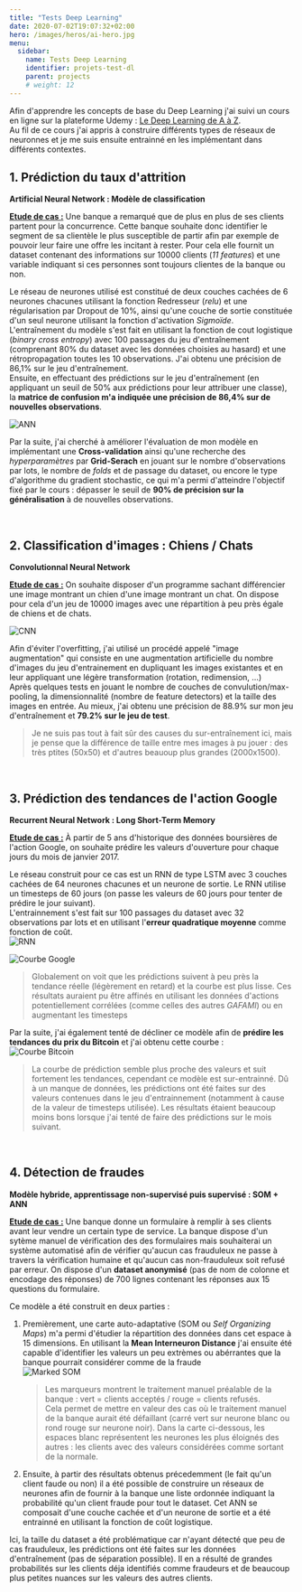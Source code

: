 ```yaml
---
title: "Tests Deep Learning"
date: 2020-07-02T19:07:32+02:00
hero: /images/heros/ai-hero.jpg
menu:
  sidebar:
    name: Tests Deep Learning
    identifier: projets-test-dl
    parent: projects
    # weight: 12
---
```



Afin d'apprendre les concepts de base du Deep Learning j'ai suivi un cours en ligne sur la plateforme Udemy : [Le Deep Learning de A à Z](https://www.udemy.com/course/le-deep-learning-de-a-a-z/).  
Au fil de ce cours j'ai appris à construire différents types de réseaux de neuronnes et je me suis ensuite entrainné en les implémentant dans différents contextes.

## 1. Prédiction du taux d'attrition
**Artificial Neural Network : Modèle de classification**

**<ins>Etude de cas :</ins>** Une banque a remarqué que de plus en plus de ses clients partent pour la concurrence. Cette banque souhaite donc identifier le segment de sa clientèle le plus susceptible de partir afin par exemple de pouvoir leur faire une offre les incitant à rester. Pour cela elle fournit un dataset contenant des informations sur 10000 clients (*11 features*) et une variable indiquant si ces personnes sont toujours clientes de la banque ou non.

Le réseau de neurones utilisé est constitué de deux couches cachées de 6 neurones chacunes utilisant la fonction Redresseur (*relu*) et une régularisation par Dropout de 10%, ainsi qu'une couche de sortie constituée d'un seul neurone utilisant la fonction d'activation *Sigmoïde*.  
L'entraînement du modèle s'est fait en utilisant la fonction de cout logistique (*binary cross entropy*) avec 100 passages du jeu d'entraînement (comprenant 80% du dataset avec les données choisies au hasard) et une rétropropagation toutes les 10 observations. J'ai obtenu une précision de 86,1% sur le jeu d'entraînement.  
Ensuite, en effectuant des prédictions sur le jeu d'entraînement (en appliquant un seuil de 50% aux prédictions pour leur attribuer une classe), la **matrice de confusion m'a indiquée une précision de 86,4% sur de nouvelles observations**.

![ANN](/assets/images/projects/dl/ann.png#center "Réseau de neuronne utilisé")

Par la suite, j'ai cherché à améliorer l'évaluation de mon modèle en implémentant une **Cross-validation** ainsi qu'une recherche des *hyperparamètres* par **Grid-Serach** en jouant sur le nombre d'observations par lots, le nombre de *folds* et de passage du dataset, ou encore le type d'algorithme du gradient stochastic, ce qui m'a permi d'atteindre l'objectif fixé par le cours : dépasser le seuil de **90% de précision sur la généralisation** à de nouvelles observations.
  
<br/>

## 2. Classification d'images : Chiens / Chats
**Convolutionnal Neural Network**

**<ins>Etude de cas :</ins>** On souhaite disposer d'un programme sachant différencier une image montrant un chien d'une image montrant un chat. On dispose pour cela d'un jeu de 10000 images avec une répartition à peu près égale de chiens et de chats.

![CNN](/assets/images/projects/dl/cnn.png#center "Réseau de neuronne à convolution")

Afin d'éviter l'overfitting, j'ai utilisé un procédé appelé "image augmentation" qui consiste en une augmentation artificielle du nombre d'images du jeu d'entrainement en dupliquant les images existantes et en leur appliquant une légère transformation (rotation, redimension, …)  
Après quelques tests en jouant le nombre de couches de convulution/max-pooling, la dimensionnalité (nombre de feature detectors) et la taille des images en entrée. Au mieux, j'ai obtenu une précision de 88.9% sur mon jeu d'entraînement et **79.2% sur le jeu de test**.  
> Je ne suis pas tout à fait sûr des causes du sur-entraînement ici, mais je pense que la différence de taille entre mes images à pu jouer : des très ptites (50x50) et d'autres beauoup plus grandes (2000x1500).
  
<br/>

## 3. Prédiction des tendances de l'action Google
**Recurrent Neural Network : Long Short-Term Memory**

**<ins>Etude de cas :</ins>** À partir de 5 ans d'historique des données boursières de l'action Google, on souhaite prédire les valeurs d'ouverture pour chaque jours du mois de janvier 2017.

Le réseau construit pour ce cas est un RNN de type LSTM avec 3 couches cachées de 64 neurones chacunes et un neurone de sortie. Le RNN utilise un timesteps de 60 jours (on passe les valeurs de 60 jours pour tenter de prédire le jour suivant).  
L'entrainnement s'est fait sur 100 passages du dataset avec 32 observations par lots et en utilisant l'**erreur quadratique moyenne** comme fonction de coût.  
![RNN](/assets/images/projects/dl/rnn.png#center "Réseau de neuronne récurrent")

![Courbe Google](/assets/images/projects/dl/rnn_plot1.png#center "Courbes obtenues")
> Globalement on voit que les prédictions suivent à peu près la tendance réelle (légèrement en retard) et la courbe est plus lisse.
> Ces résultats auraient pu être affinés en utilisant les données d'actions potentiellement corrélées (comme celles des autres *GAFAMI*) ou en augmentant les timesteps

Par la suite, j'ai également tenté de décliner ce modèle afin de **prédire les tendances du prix du Bitcoin** et j'ai obtenu cette courbe :  
![Courbe Bitcoin](/assets/images/projects/dl/rnn_plot2.png#center "Courbes obtenues")
> La courbe de prédiction semble plus proche des valeurs et suit fortement les tendances, cependant ce modèle est sur-entrainné. Dû à un manque de données, les prédictions ont été faites sur des valeurs contenues dans le jeu d'entrainnement (notamment à cause de la valeur de timesteps utilisée). 
> Les résultats étaient beaucoup moins bons lorsque j'ai tenté de faire des prédictions sur le mois suivant.
  
<br/>

## 4. Détection de fraudes
**Modèle hybride, apprentissage non-supervisé puis supervisé : SOM + ANN**

**<ins>Etude de cas :</ins>** Une banque donne un formulaire à remplir à ses clients avant leur vendre un certain type de service. La banque dispose d'un sytème manuel de vérification des des formulaires mais souhaiterai un système automatisé afin de vérifier qu'aucun cas frauduleux ne passe à travers la vérification humaine et qu'aucun cas non-frauduleux soit refusé par erreur. On dispose d'un **dataset anonymisé** (pas de nom de colonne et encodage des réponses) de 700 lignes contenant les réponses aux 15 questions du formulaire.

Ce modèle a été construit en deux parties : 
1. Premièrement, une carte auto-adaptative (SOM ou *Self Organizing Maps*) m'a permi d'étudier la répartition des données dans cet espace à 15 dimensions. En utilisant la **Mean Interneuron Distance** j'ai ensuite été capable d'identifier les valeurs un peu extrèmes ou abérrantes que la banque pourrait considérer comme de la fraude  
![Marked SOM](/assets/images/projects/dl/marked_som.png#center "SOM avec marqueurs du traitement manuel")  
    > Les marqueurs montrent le traitement manuel préalable de la banque : vert = clients acceptés / rouge = clients refusés.  
    > Cela permet de mettre en valeur des cas où le traitement manuel de la banque aurait été défaillant (carré vert sur neurone blanc ou rond rouge sur neurone noir).
    > Dans la carte ci-dessous, les espaces blanc représentent les neurones les plus éloignés des autres : les clients avec des valeurs considérées comme sortant de la normale.  

2. Ensuite, à partir des résultats obtenus précedemment (le fait qu'un client faude ou non) il a été possible de construire un réseaux de neurones afin de fournir à la banque une liste ordonnée indiquant la probabilité qu'un client fraude pour tout le dataset. Cet ANN se composait d'une couche cachée et d'un neurone de sortie et a été entrainné en utilisant la fonction de coût logistique.  

Ici, la taille du dataset a été problématique car n'ayant détecté que peu de cas frauduleux, les prédictions ont été faites sur les données d'entraînement (pas de séparation possible). Il en a résulté de grandes probabilités sur les clients déja identifiés comme fraudeurs et de beaucoup plus petites nuances sur les valeurs des autres clients.